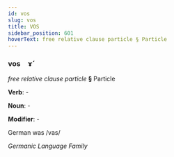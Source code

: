 ```yaml
---
id: vos
slug: vos
title: VOS
sidebar_position: 601
hoverText: free relative clause particle § Particle
---
```


### vos&emsp;<span kind="abugida">ɤ́</span>

*free relative clause particle* **§** Particle

**Verb**: -

**Noun**: -

**Modifier**: -

German was /vas/

*Germanic Language Family*
